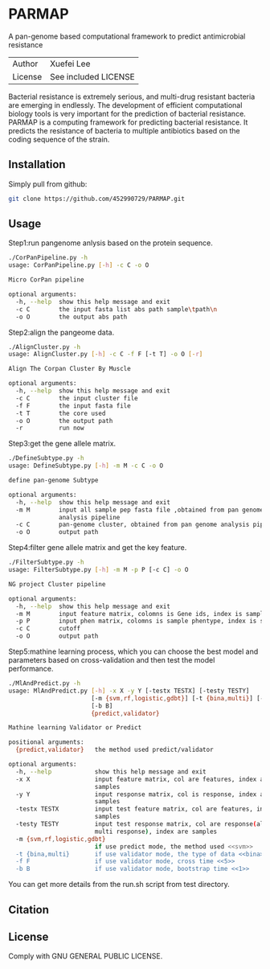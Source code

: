 # PARMAP
A pan-genome based computational framework to predict antimicrobial resistance

| | |
|---|---|
| Author | Xuefei Lee |
| License | See included LICENSE |

Bacterial resistance is extremely serious, and multi-drug resistant bacteria are emerging in endlessly. The development of efficient computational biology tools is very important for the prediction of bacterial resistance. PARMAP is a computing framework for predicting bacterial resistance. It predicts the resistance of bacteria to multiple antibiotics based on the coding sequence of the strain.

Installation
------------
Simply pull from github:

```bash
git clone https://github.com/452990729/PARMAP.git
```


Usage
-----
Step1:run pangenome anlysis based on the protein sequence.

```bash
./CorPanPipeline.py -h
usage: CorPanPipeline.py [-h] -c C -o O

Micro CorPan pipeline

optional arguments:
  -h, --help  show this help message and exit
  -c C        the input fasta list abs path sample\tpath\n
  -o O        the output abs path
```
Step2:align the pangeome data.
```bash
./AlignCluster.py -h
usage: AlignCluster.py [-h] -c C -f F [-t T] -o O [-r]

Align The Corpan Cluster By Muscle

optional arguments:
  -h, --help  show this help message and exit
  -c C        the input cluster file
  -f F        the input fasta file
  -t T        the core used
  -o O        the output path
  -r          run now
```
Step3:get the gene allele matrix.
```bash
./DefineSubtype.py -h
usage: DefineSubtype.py [-h] -m M -c C -o O

define pan-genome Subtype

optional arguments:
  -h, --help  show this help message and exit
  -m M        input all sample pep fasta file ,obtained from pan genome
              analysis pipeline
  -c C        pan-genome cluster, obtained from pan genome analysis pipeline
  -o O        output path
```
Step4:filter gene allele matrix and get the key feature.
```bash
./FilterSubtype.py -h
usage: FilterSubtype.py [-h] -m M -p P [-c C] -o O

NG project Cluster pipeline

optional arguments:
  -h, --help  show this help message and exit
  -m M        input feature matrix, colomns is Gene ids, index is sample
  -p P        input phen matrix, colomns is sample phentype, index is sample
  -c C        cutoff
  -o O        output path
```
Step5:mathine learning process, which you can choose the best model and parameters based on cross-validation and then test the model performance.
```bash
./MlAndPredict.py -h
usage: MlAndPredict.py [-h] -x X -y Y [-testx TESTX] [-testy TESTY]
                       [-m {svm,rf,logistic,gdbt}] [-t {bina,multi}] [-f F]
                       [-b B]
                       {predict,validator}

Mathine learning Validator or Predict

positional arguments:
  {predict,validator}   the method used predict/validator

optional arguments:
  -h, --help            show this help message and exit
  -x X                  input feature matrix, col are features, index are
                        samples
  -y Y                  input response matrix, col is response, index are
                        samples
  -testx TESTX          input test feature matrix, col are features, index are
                        samples
  -testy TESTY          input test response matrix, col are response(allow
                        multi response), index are samples
  -m {svm,rf,logistic,gdbt}
                        if use predict mode, the method used <<svm>>
  -t {bina,multi}       if use validator mode, the type of data <<bina>>
  -f F                  if use validator mode, cross time <<5>>
  -b B                  if use validator mode, bootstrap time <<1>>
```
You can get more details from the run.sh script from test directory.

Citation
--------


License
-------
Comply with GNU GENERAL PUBLIC LICENSE.
